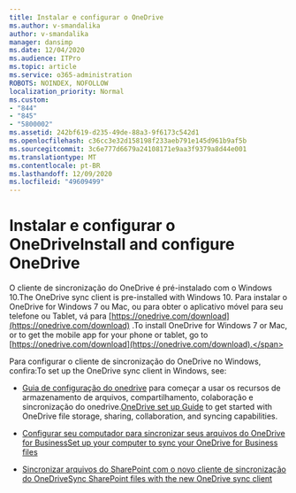 ```yaml
---
title: Instalar e configurar o OneDrive
ms.author: v-smandalika
author: v-smandalika
manager: dansimp
ms.date: 12/04/2020
ms.audience: ITPro
ms.topic: article
ms.service: o365-administration
ROBOTS: NOINDEX, NOFOLLOW
localization_priority: Normal
ms.custom:
- "844"
- "845"
- "5800002"
ms.assetid: 242bf619-d235-49de-88a3-9f6173c542d1
ms.openlocfilehash: c36cc3e32d158198f233aeb791e145d961b9af5b
ms.sourcegitcommit: 3c6e777d6679a24108171e9aa3f9379a8d44e001
ms.translationtype: MT
ms.contentlocale: pt-BR
ms.lasthandoff: 12/09/2020
ms.locfileid: "49609499"
---
```

# <a name="install-and-configure-onedrive"></a><span data-ttu-id="e2329-102">Instalar e configurar o OneDrive</span><span class="sxs-lookup"><span data-stu-id="e2329-102">Install and configure OneDrive</span></span>

<span data-ttu-id="e2329-103">O cliente de sincronização do OneDrive é pré-instalado com o Windows 10.</span><span class="sxs-lookup"><span data-stu-id="e2329-103">The OneDrive sync client is pre-installed with Windows 10.</span></span> <span data-ttu-id="e2329-104">Para instalar o OneDrive for Windows 7 ou Mac, ou para obter o aplicativo móvel para seu telefone ou Tablet, vá para [https://onedrive.com/download](https://onedrive.com/download) .</span><span class="sxs-lookup"><span data-stu-id="e2329-104">To install OneDrive for Windows 7 or Mac, or to get the mobile app for your phone or tablet, go to [https://onedrive.com/download](https://onedrive.com/download).</span></span>
  
<span data-ttu-id="e2329-105">Para configurar o cliente de sincronização do OneDrive no Windows, confira:</span><span class="sxs-lookup"><span data-stu-id="e2329-105">To set up the OneDrive sync client in Windows, see:</span></span>
  
- <span data-ttu-id="e2329-106">[Guia de configuração do onedrive](https://admin.microsoft.com/adminportal/home#/modernonboarding/onedrivequickstartguide) para começar a usar os recursos de armazenamento de arquivos, compartilhamento, colaboração e sincronização do onedrive.</span><span class="sxs-lookup"><span data-stu-id="e2329-106">[OneDrive set up Guide](https://admin.microsoft.com/adminportal/home#/modernonboarding/onedrivequickstartguide) to get started with OneDrive file storage, sharing, collaboration, and syncing capabilities.</span></span>

- [<span data-ttu-id="e2329-107">Configurar seu computador para sincronizar seus arquivos do OneDrive for Business</span><span class="sxs-lookup"><span data-stu-id="e2329-107">Set up your computer to sync your OneDrive for Business files</span></span>](https://go.microsoft.com/fwlink/?linkid=533375)

- [<span data-ttu-id="e2329-108">Sincronizar arquivos do SharePoint com o novo cliente de sincronização do OneDrive</span><span class="sxs-lookup"><span data-stu-id="e2329-108">Sync SharePoint files with the new OneDrive sync client</span></span>](https://go.microsoft.com/fwlink/?linkid=871666)
